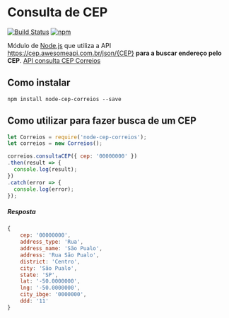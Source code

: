 # Consulta de CEP
[![Build Status](https://travis-ci.com/jos3duardo/node-cep-correios.svg?branch=master)](https://travis-ci.com/jos3duardo/node-cep-correios)
[![npm](https://img.shields.io/npm/l/express.svg)](https://travis-ci.com/jos3duardo/node-cep-correios)

Módulo de [Node.js](http://nodejs.org) que utiliza a API https://cep.awesomeapi.com.br/json/{CEP}  **para a buscar endereço pelo CEP**.
[API consulta CEP Correios](https://cep.awesomeapi.com.br/json/{CEP})

## Como instalar

```
npm install node-cep-correios --save
```

## Como utilizar para fazer busca de um CEP

```javascript
let Correios = require('node-cep-correios');
let correios = new Correios();

correios.consultaCEP({ cep: '00000000' })
.then(result => {
  console.log(result);
})
.catch(error => {
  console.log(error);
});
```

##### Resposta

```javascript
{
    cep: '00000000',
    address_type: 'Rua',
    address_name: 'São Pualo',
    address: 'Rua São Pualo',
    district: 'Centro',
    city: 'São Pualo',
    state: 'SP',
    lat: '-50.0000000',
    lng: '-50.0000000',
    city_ibge: '0000000',
    ddd: '11'
}
```
